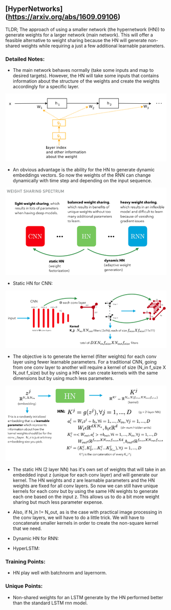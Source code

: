 ## [HyperNetworks] (https://arxiv.org/abs/1609.09106)

TLDR; The approach of using a smaller network (the hypernetwork (HN)) to generate weights for a larger network (main network). This will offer a feasible alternative to weight sharing because the HN will generate non-shared weights while requiring a just a few additional learnable parameters.

### Detailed Notes:

- The main network behaves normally (take some inputs and map to desired targets). However, the HN will take some inputs that contains information about the structure of the weights and create the weights accordingly for a specific layer.

![diagram1](images/HN/diagram1.png)

- An obvious advantage is the ability for the HN to generate dynamic embeddings vectors. So now the weights of the RNN can change dynamically with time step and depending on the input sequence.

![diagram2](images/HN/diagram2.png)

- Static HN for CNN:

![cnn](images/HN/cnn.png)

- The objective is to generate the kernel (filter weights) for each conv layer using fewer learnable parameters. For a traditional CNN, going from one conv layer to another will require a kernel of size (N_in f_size X N_out f_size) but by using a HN we can create kernels with the same dimensions but by using much less parameters. 

![cnn2](images/HN/cnn2.png)

- The static HN (2 layer NN) has it's own set of weights that will take in an embedded input z (unique for each conv layer) and will generate our kernel. The HN weights and z are learnable parameters and the HN weights are fixed for all conv layers. So now we can still have unique kernels for each conv but by using the same HN weights to generate each one based on the input z. This allows us to do a bit more weight sharing but much less parameter expense. 

- Also, if N_in != N_out, as is the case with practical image processing in the conv layers, we will have to do a little trick. We will have to concatenate smaller kernels in order to create the non-square kernel that we need.

- Dynamic HN for RNN:

- HyperLSTM:


### Training Points:

- HN play well with batchnorm and layernorm. 



### Unique Points:

- Non-shared weights for an LSTM generate by the HN performed better than the standard LSTM rnn model.



